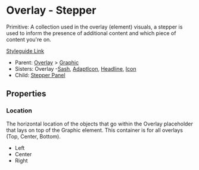 # Overlay - Stepper

Primitive: A collection used in the overlay (element) visuals, a stepper is used to inform the presence of additional content and which piece of content you're on.

[Styleguide Link](https://zpl.io/ag1dzGA)

- Parent: [Overlay](https://github.com/able-app/docs/blob/d689178b930c7095c750671b112985ac09eccd08/controls/%CE%B5%20elements/overlay/overlay.md) > [Graphic](https://github.com/able-app/docs/blob/8cd03de6556a6ec1dcd98dc8c2230863c5dba43c/controls/%CE%B5%20elements/graphic.md)
- Sisters: Overlay -[Sash](https://github.com/able-app/docs/blob/7486c8fa88811fddbd49b82001d919e42805712e/controls/%CE%B5%20elements/overlay/ol-sash.md), [AdaptIcon](https://github.com/able-app/docs/blob/7486c8fa88811fddbd49b82001d919e42805712e/controls/%CE%B5%20elements/overlay/ol-adapticon.md), [Headline](https://github.com/able-app/docs/blob/b9b8be305e8d9efb656b83048677b42297120b39/controls/%CE%B5%20elements/graphic/overlay/ol-headline.md), [Icon](https://github.com/able-app/docs/blob/7486c8fa88811fddbd49b82001d919e42805712e/controls/%CE%B5%20elements/overlay/ol-icon.md)
- Child: [Stepper Panel](https://github.com/able-app/docs/blob/57a78e2f25b43d8f5e72755f1e2740d12a2998ee/controls/components/stepper-panel.md)

## Properties

### Location

The horizontal location of the objects that go within the Overlay placeholder that lays on top of the Graphic element. This container is for all overlays (Top, Center, Bottom).

 - Left
 - Center
 - Right